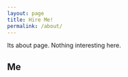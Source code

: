 ```yaml
---
layout: page
title: Hire Me!
permalink: /about/
---
```


Its about page. Nothing interesting here.

Me
---

